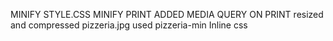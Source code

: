 MINIFY STYLE.CSS
MINIFY PRINT
ADDED MEDIA QUERY ON PRINT
resized and compressed pizzeria.jpg
used pizzeria-min
Inline css

